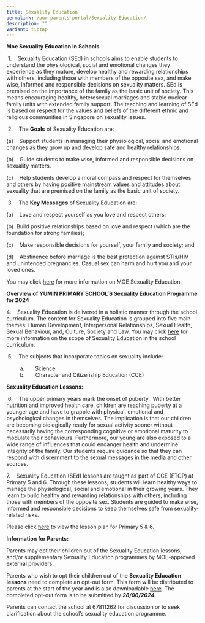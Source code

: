 ```yaml
---
title: Sexuality Education
permalink: /our-parents-portal/Sexuality-Education/
description: ""
variant: tiptap
---
```

<p><strong>Moe Sexuality Education in Schools</strong> &nbsp;&nbsp;</p>
<p>&nbsp;1.&nbsp;&nbsp; &nbsp;Sexuality Education (SEd) in schools aims to
enable students to understand the physiological, social and emotional changes
they experience as they mature, develop healthy and rewarding relationships
with others, including those with members of the opposite sex, and make
wise, informed and responsible decisions on sexuality matters. SEd is premised
on the importance of the family as the basic unit of society. This means
encouraging healthy, heterosexual marriages and stable nuclear family units
with extended family support. The teaching and learning of SEd is based
on respect for the values and beliefs of the different ethnic and religious
communities in Singapore on sexuality issues. &nbsp;&nbsp;</p>
<p>&nbsp;2.&nbsp;&nbsp; &nbsp;The <strong>Goals</strong> of Sexuality Education
are:&nbsp;</p>
<p>(a)&nbsp;&nbsp; &nbsp;Support students in managing their physiological,
social and emotional changes as they grow up and develop safe and healthy
relationships.</p>
<p>(b)&nbsp;&nbsp; &nbsp;Guide students to make wise, informed and responsible
decisions on sexuality matters.</p>
<p>(c)&nbsp;&nbsp; &nbsp;Help students develop a moral compass and respect
for themselves and others by having positive mainstream values and attitudes
about sexuality that are premised on the family as the basic unit of society.&nbsp;</p>
<p>&nbsp;3.&nbsp;&nbsp; &nbsp;The <strong>Key Messages</strong> of Sexuality
Education are:&nbsp;&nbsp;</p>
<p>(a)&nbsp;&nbsp; &nbsp;Love and respect yourself as you love and respect
others;</p>
<p>(b)&nbsp;&nbsp;Build positive relationships based on love and respect
(which are the foundation for strong families);</p>
<p>(c)&nbsp;&nbsp; &nbsp;Make responsible decisions for yourself, your family
and society; and</p>
<p>(d)&nbsp;&nbsp; &nbsp;Abstinence before marriage is the best protection
against STIs/HIV and unintended pregnancies. Casual sex can harm and hurt
you and your loved ones.&nbsp;&nbsp;</p>
<p>You may click&nbsp;<a href="https://go.gov.sg/moe-sexuality-education" rel="noopener noreferrer nofollow" target="_blank">here</a>&nbsp;for more
information on MOE Sexuality Education.&nbsp;</p>
<p><strong>Overview of YUMIN PRIMARY SCHOOL’S Sexuality Education Programme for 2024</strong>
</p>
<p>4.&nbsp;&nbsp; &nbsp;Sexuality Education is delivered in a holistic manner
through the school curriculum. The content for Sexuality Education is grouped
into five main themes: Human Development, Interpersonal Relationships,
Sexual Health, Sexual Behaviour, and, Culture, Society and Law. You may
click&nbsp;<a href="https://go.gov.sg/moe-sexuality-education-scope" rel="noopener noreferrer nofollow" target="_blank">here</a>&nbsp;for
more information on the scope of Sexuality Education in the school curriculum.</p>
<p>&nbsp;5.&nbsp;&nbsp; &nbsp;The subjects that incorporate topics on sexuality
include:</p>
<p>&nbsp;&nbsp; &nbsp; &nbsp; &nbsp;&nbsp;a.&nbsp;&nbsp;&nbsp;&nbsp;&nbsp;&nbsp;
Science
<br>&nbsp;&nbsp; &nbsp;&nbsp; &nbsp; &nbsp;b.&nbsp;&nbsp; &nbsp;&nbsp; &nbsp;Character
and Citizenship Education (CCE) &nbsp;&nbsp;</p>
<p><strong>Sexuality Education Lessons:</strong>
</p>
<p>&nbsp;6.&nbsp;&nbsp; &nbsp;The upper primary years mark the onset of puberty.&nbsp;
With better nutrition and improved health care, children are reaching puberty
at a younger age and have to grapple with physical, emotional and psychological
changes in themselves. The implication is that our children are becoming
biologically ready for sexual activity sooner without necessarily having
the corresponding cognitive or emotional maturity to modulate their behaviours.
Furthermore, our young are also exposed to a wide range of influences that
could endanger health and undermine integrity of the family. Our students
require guidance so that they can respond with discernment to the sexual
messages in the media and other sources.</p>
<p>7.&nbsp;&nbsp; &nbsp;Sexuality Education (SEd) lessons are taught as part
of CCE (FTGP) at Primary 5 and 6. Through these lessons, students will
learn healthy ways to manage the physiological, social and emotional in
their growing years. They learn to build healthy and rewarding relationships
with others, including those with members of the opposite sex. Students
are guided to make wise, informed and responsible decisions to keep themselves
safe from sexuality-related risks.</p>
<p>Please click <a href="/files/2024_Info_on_SEd_lesson_v2.pdf" rel="noopener noreferrer nofollow" target="_blank">here</a>&nbsp;to
view the lesson plan for Primary 5 &amp; 6.</p>
<p><strong>Information for Parents:</strong>
</p>
<p>Parents may opt their children out of the Sexuality Education lessons,
and/or supplementary Sexuality Education programmes by MOE-approved external
providers.</p>
<p>Parents who wish to opt their children out of the <strong>Sexuality Education lessons</strong> need
to complete an opt-out form. This form will be distributed to parents at
the start of the year and is also downloadable <a href="/files/Opt_Out_Form_2024.pdf" rel="noopener noreferrer nofollow" target="_blank">here</a>. The completed opt-out form
is to be submitted by <strong><em>28/06/2024</em></strong>.</p>
<p>Parents can contact the school at 67811262 for discussion or to seek clarification
about the school’s sexuality education programme.</p>